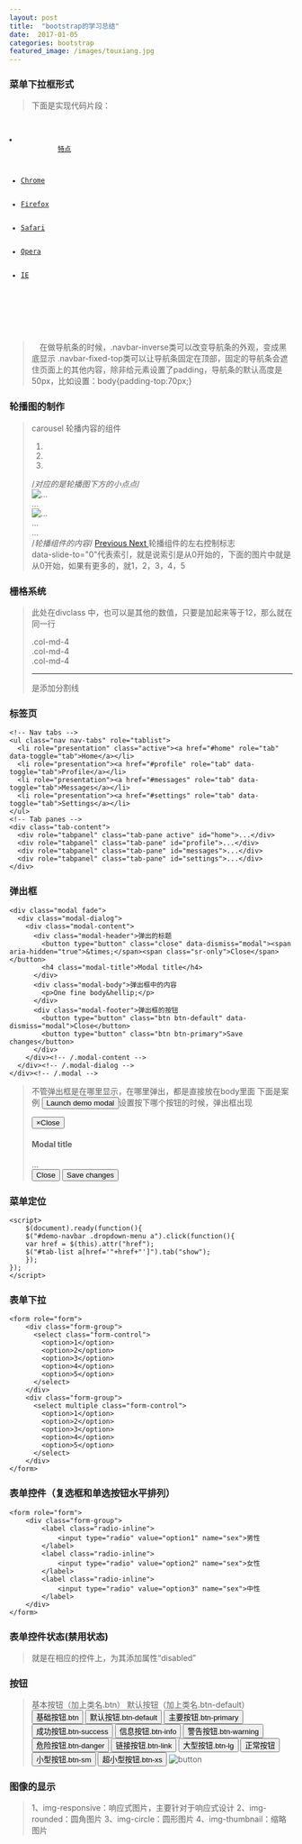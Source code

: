 ```yaml
---
layout: post
title:  "bootstrap的学习总结"
date:  2017-01-05
categories: bootstrap
featured_image: /images/touxiang.jpg
---
```


### 菜单下拉框形式
>下面是实现代码片段：
<pre>
	<code>
		<li>
			<a href="#">特点</a>
				<ul>
					<li><a href="#" >Chrome</a></li>
					<li><a href="#">Firefox</a></li>
					<li><a href="#">Safari</a></li>
					<li><a href="#">Opera</a></li>
					<li><a href="#">IE</a></li>
				</ul>
		</li>
	</code>
</pre>
>&emsp;在做导航条的时候，.navbar-inverse类可以改变导航条的外观，变成黑底显示
>.navbar-fixed-top类可以让导航条固定在顶部，固定的导航条会遮住页面上的其他内容，除非给<body>元素设置了padding，导航条的默认高度是50px，比如设置：body{padding-top:70px;}
>

### 轮播图的制作
>carousel 轮播内容的组件
	<div id="carousel-example-generic" class="carousel slide" data-ride="carousel">
		<!-- Indicators -->
		<ol class="carousel-indicators">
			<li data-target="#carousel-example-generic" data-slide-to="0" class="active"></li>
			<li data-target="#carousel-example-generic" data-slide-to="1"></li>
			<li data-target="#carousel-example-generic" data-slide-to="2"></li>
		</ol>/*对应的是轮播图下方的小点点*/
		<!-- Wrapper for slides -->
		<div class="carousel-inner" role="listbox">
			<div class="item active">
			  <img src="..." alt="...">
			  <div class="carousel-caption">
				...
			</div>
		</div>
		<div class="item">
		  <img src="..." alt="...">
		  <div class="carousel-caption">
			...
		  </div>
		</div>
		...
		</div>/*轮播组件的内容*/
		<!-- Controls -->
		<a class="left carousel-control" href="#carousel-example-generic" role="button" data-slide="prev">
			<span class="glyphicon glyphicon-chevron-left"></span>
			<span class="sr-only">Previous</span>
		</a>
		<a class="right carousel-control" href="#carousel-example-generic" role="button" data-slide="next">
			<span class="glyphicon glyphicon-chevron-right"></span>
			<span class="sr-only">Next</span>
		</a>轮播组件的左右控制标志
	</div>
>data-slide-to="0"代表索引，就是说索引是从0开始的，下面的图片中就是从0开始，如果有更多的，就1，2，3，4，5
>

### 栅格系统
>此处在divclass 中，也可以是其他的数值，只要是加起来等于12，那么就在同一行
	<div class="container">
		<div class="row">
			<div class="col-md-4">.col-md-4</div>
			<div class="col-md-4">.col-md-4</div>
			<div class="col-md-4">.col-md-4</div>
		</div>
	</div>
><hr>是添加分割线

### 标签页
	<!-- Nav tabs -->
	<ul class="nav nav-tabs" role="tablist">
	  <li role="presentation" class="active"><a href="#home" role="tab" data-toggle="tab">Home</a></li>
	  <li role="presentation"><a href="#profile" role="tab" data-toggle="tab">Profile</a></li>
	  <li role="presentation"><a href="#messages" role="tab" data-toggle="tab">Messages</a></li>
	  <li role="presentation"><a href="#settings" role="tab" data-toggle="tab">Settings</a></li>
	</ul>
	<!-- Tab panes -->
	<div class="tab-content">
	  <div role="tabpanel" class="tab-pane active" id="home">...</div>
	  <div role="tabpanel" class="tab-pane" id="profile">...</div>
	  <div role="tabpanel" class="tab-pane" id="messages">...</div>
	  <div role="tabpanel" class="tab-pane" id="settings">...</div>
	</div>

### 弹出框
	<div class="modal fade">
	  <div class="modal-dialog">
		<div class="modal-content">
		  <div class="modal-header">弹出的标题
			<button type="button" class="close" data-dismiss="modal"><span aria-hidden="true">&times;</span><span class="sr-only">Close</span></button>
			<h4 class="modal-title">Modal title</h4>
		  </div>
		  <div class="modal-body">弹出框中的内容
			<p>One fine body&hellip;</p>
		  </div>
		  <div class="modal-footer">弹出框的按钮
			<button type="button" class="btn btn-default" data-dismiss="modal">Close</button>
			<button type="button" class="btn btn-primary">Save changes</button>
		  </div>
		</div><!-- /.modal-content -->
	  </div><!-- /.modal-dialog -->
	</div><!-- /.modal -->
>不管弹出框是在哪里显示，在哪里弹出，都是直接放在body里面
>下面是案例
	<!-- Button trigger modal -->
	<button type="button" class="btn btn-primary btn-lg" data-toggle="modal" data-target="#myModal">
	  Launch demo modal
	</button>设置按下哪个按钮的时候，弹出框出现
	<!-- Modal -->
	<div class="modal fade" id="myModal" tabindex="-1" role="dialog" aria-labelledby="myModalLabel" aria-hidden="true">
	  <div class="modal-dialog">
		<div class="modal-content">
		  <div class="modal-header">
			<button type="button" class="close" data-dismiss="modal"><span aria-hidden="true">&times;</span><span class="sr-only">Close</span></button>
			<h4 class="modal-title" id="myModalLabel">Modal title</h4>
		  </div>
		  <div class="modal-body">
			...
		  </div>
		  <div class="modal-footer">
			<button type="button" class="btn btn-default" data-dismiss="modal">Close</button>
			<button type="button" class="btn btn-primary">Save changes</button>
		  </div>
		</div>
	  </div>
	</div>
>

### 菜单定位
	<script>
		$(document).ready(function(){
		$("#demo-navbar .dropdown-menu a").click(function(){
		var href = $(this).attr("href");
		$("#tab-list a[href='"+href+"']").tab("show");
		});
	});
	</script>

### 表单下拉
	<form role="form">
		<div class="form-group">
		  <select class="form-control">
			<option>1</option>
			<option>2</option>
			<option>3</option>
			<option>4</option>
			<option>5</option>
		  </select>
		</div>
		<div class="form-group">
		  <select multiple class="form-control">
			<option>1</option>
			<option>2</option>
			<option>3</option>
			<option>4</option>
			<option>5</option>
		  </select>
		</div>
	</form>

### 表单控件（复选框和单选按钮水平排列）
	<form role="form">
		<div class="form-group">
			<label class="radio-inline">
				<input type="radio" value="option1" name="sex">男性
			</label>
			<label class="radio-inline">
				<input type="radio" value="option2" name="sex">女性
			</label>
			<label class="radio-inline">
				<input type="radio" value="option3" name="sex">中性
			</label>
		</div>
	</form>
	
### 表单控件状态(禁用状态)
>就是在相应的控件上，为其添加属性“disabled”

### 按钮
>基本按钮（加上类名.btn）
>默认按钮（加上类名.btn-default）
	<button class="btn" type="button">基础按钮.btn</button>
	<button class="btn btn-default" type="button">默认按钮.btn-default</button>
	<button class="btn btn-primary" type="button">主要按钮.btn-primary</button>
	<button class="btn btn-success" type="button">成功按钮.btn-success</button>
	<button class="btn btn-info" type="button">信息按钮.btn-info</button>
	<button class="btn btn-warning" type="button">警告按钮.btn-warning</button>
	<button class="btn btn-danger" type="button">危险按钮.btn-danger</button>
	<button class="btn btn-link" type="button">链接按钮.btn-link</button>
	<button class="btn btn-primary btn-lg" type="button">大型按钮.btn-lg</button>
	<button class="btn btn-primary" type="button">正常按钮</button>
	<button class="btn btn-primary btn-sm" type="button">小型按钮.btn-sm</button>
	<button class="btn btn-primary btn-xs" type="button">超小型按钮.btn-xs</button>
>![button](images/btn.jpg)
	
### 图像的显示
>1、img-responsive：响应式图片，主要针对于响应式设计
>2、img-rounded：圆角图片
>3、img-circle：圆形图片
>4、img-thumbnail：缩略图片
>
















